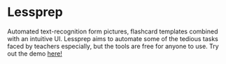 # Lessprep

Automated text-recognition form pictures, flashcard templates combined with an intuitive UI. Lessprep aims to automate some of the tedious tasks faced by teachers especially, but the tools are free for anyone to use. 
Try out the demo [here!](https://lessprep.herokuapp.com/)
